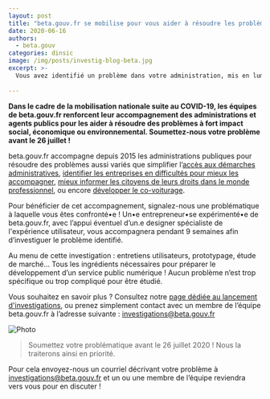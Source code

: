 ```yaml
---
layout: post
title: "beta.gouv.fr se mobilise pour vous aider à résoudre les problèmes de votre administration !"
date: 2020-06-16
authors:
  - beta.gouv
categories: dinsic
image: /img/posts/investig-blog-beta.jpg
excerpt: >-
  Vous avez identifié un problème dans votre administration, mis en lumière par la crise sanitaire COVID-19 ? Votre administration souhaite lancer une nouvelle politique publique ? Vous souhaitez résoudre un problème récurrent observé dans votre quotidien, lié ou non à la crise actuelle ?
  
---
```


**Dans le cadre de la mobilisation nationale suite au COVID-19, les équipes de beta.gouv.fr renforcent leur accompagnement des administrations et agents publics pour les aider à résoudre des problèmes à fort impact social, économique ou environnemental. Soumettez-nous votre problème avant le 26 juillet !**

beta.gouv.fr accompagne depuis 2015 les administrations publiques pour résoudre des problèmes aussi variés que simplifier l’[accès aux démarches administratives](https://beta.gouv.fr/startups/demarches-simplifiees.fr.html), [identifier les entreprises en difficultés pour mieux les accompagner](https://beta.gouv.fr/startups/signaux-faibles.html), [mieux informer les citoyens de leurs droits dans le monde professionnel](https://beta.gouv.fr/startups/codedutravail.html), ou encore [développer le co-voiturage](https://beta.gouv.fr/startups/preuve-de-covoiturage.html). 

Pour bénéficier de cet accompagnement, signalez-nous une problématique à laquelle vous êtes confronté•e ! Un•e entrepreneur•se expérimenté•e de beta.gouv.fr, avec l’appui éventuel d’un.e designer spécialiste de l'expérience utilisateur, vous accompagnera pendant 9 semaines afin d’investiguer le problème identifié.

Au menu de cette investigation : entretiens utilisateurs, prototypage, étude de marché… Tous les ingrédients nécessaires pour préparer le développement d’un service public numérique !  Aucun problème n’est trop spécifique ou trop compliqué pour être étudié.

Vous souhaitez en savoir plus ? Consultez notre [page dédiée au lancement d'investigations](https://beta.gouv.fr/approche/investigation), ou prenez simplement contact avec un membre de l’équipe beta.gouv.fr à l’adresse suivante : [investigations@beta.gouv.fr](mailto:investigations@beta.gouv.fr)

![Photo](https://blog.beta.gouv.fr/img/posts/2020_06_18_1200x675_Twitter_BETA_INVESTIGATION.jpg)

> Soumettez votre problématique avant le 26 juillet 2020 ! Nous la traiterons ainsi en priorité.

Pour cela envoyez-nous un courriel décrivant votre problème à [investigations@beta.gouv.fr](mailto:investigations@beta.gouv.fr) et un ou une membre de l’équipe reviendra vers vous pour en discuter ! 
